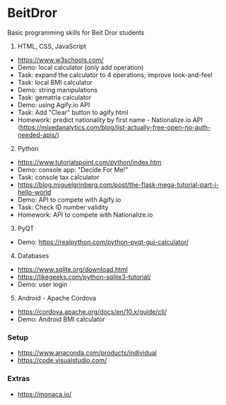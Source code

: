 # BeitDror
Basic programming skills for Beit Dror students
1. HTML, CSS, JavaScript
* https://www.w3schools.com/
* Demo: local calculator (only add operation)
* Task: expand the calculator to 4 operations; improve look-and-feel
* Task: local BMI calculator
* Demo: string manipulations
* Task: gematria calculator
* Demo: using Agify.io API
* Task: Add "Clear" button to agify.html
* Homework: predict nationality by first name - Nationalize.io API (https://mixedanalytics.com/blog/list-actually-free-open-no-auth-needed-apis/)
2. Python
* https://www.tutorialspoint.com/python/index.htm 
* Demo: console app: "Decide For Me!"
* Task: console tax calculator
* https://blog.miguelgrinberg.com/post/the-flask-mega-tutorial-part-i-hello-world 
* Demo: API to compete with Agify.io
* Task: Check ID number validity
* Homework: API to compete with Nationalize.io
3. PyQT
* Demo: https://realpython.com/python-pyqt-gui-calculator/ 
4. Databases
* https://www.sqlite.org/download.html 
* https://likegeeks.com/python-sqlite3-tutorial/ 
* Demo: user login
5. Android - Apache Cordova
* https://cordova.apache.org/docs/en/10.x/guide/cli/ 
* Demo: Android BMI calculator

### Setup
* https://www.anaconda.com/products/individual 
* https://code.visualstudio.com/ 

### Extras
* https://monaca.io/ 